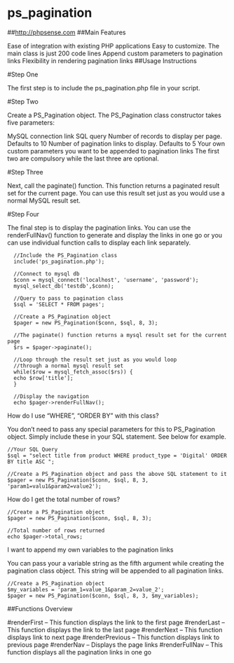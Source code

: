 ps_pagination
=============
##http://phpsense.com
##Main Features

Ease of integration with existing PHP applications
Easy to customize. The main class is just 200 code lines
Append custom parameters to pagination links
Flexibility in rendering pagination links
##Usage Instructions

#Step One

The first step is to include the ps_pagination.php file in your script.

#Step Two

Create a PS_Pagination object. The PS_Pagination class constructor takes five parameters:

MySQL connection link
SQL query
Number of records to display per page. Defaults to 10
Number of pagination links to display. Defaults to 5
Your own custom parameters you want to be appended to pagination links
The first two are compulsory while the last three are optional.

#Step Three

Next, call the paginate() function. This function returns a paginated result set for the current page. You can use this result set just as you would use a normal MySQL result set.

#Step Four

The final step is to display the pagination links. You can use the renderFullNav() function to generate and display the links in one go or you can use individual function calls to display each link separately.

      
      //Include the PS_Pagination class
      include('ps_pagination.php');
      
      //Connect to mysql db
      $conn = mysql_connect('localhost', 'username', 'password');
      mysql_select_db('testdb',$conn);
      
      //Query to pass to pagination class
      $sql = 'SELECT * FROM pages';
      
      //Create a PS_Pagination object
      $pager = new PS_Pagination($conn, $sql, 8, 3);
      
      //The paginate() function returns a mysql result set for the current page
      $rs = $pager->paginate();
      
      //Loop through the result set just as you would loop
      //through a normal mysql result set
      while($row = mysql_fetch_assoc($rs)) {
      echo $row['title'];
      }

      //Display the navigation
      echo $pager->renderFullNav();
How do I use “WHERE”, “ORDER BY” with this class?

You don’t need to pass any special parameters for this to PS_Pagination object. Simply include these in your SQL statement. See below for example.


    //Your SQL Query
    $sql = "select title from product WHERE product_type = 'Digital' ORDER BY title ASC ";

    //Create a PS_Pagination object and pass the above SQL statement to it
    $pager = new PS_Pagination($conn, $sql, 8, 3, 'param1=valu1&param2=value2');
How do I get the total number of rows?


    //Create a PS_Pagination object
    $pager = new PS_Pagination($conn, $sql, 8, 3);

    //Total number of rows returned
    echo $pager->total_rows;
I want to append my own variables to the pagination links

You can pass your a variable string as the fifth argument while creating the pagination class object. This string will be appended to all pagination links.


    //Create a PS_Pagination object
    $my_variables = 'param_1=value_1&param_2=value_2';
    $pager = new PS_Pagination($conn, $sql, 8, 3, $my_variables);
##Functions Overview

#renderFirst – This function displays the link to the first page
#renderLast – This function displays the link to the last page
#renderNext – This function displays link to next page
#renderPrevious – This function displays link to previous page
#renderNav – Displays the page links
#renderFullNav – This function displays all the pagination links in one go
